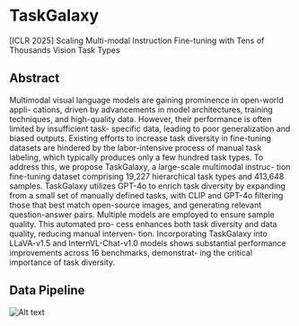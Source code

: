 # TaskGalaxy
[ICLR 2025] Scaling Multi-modal Instruction Fine-tuning with Tens of Thousands Vision Task Types

## Abstract
Multimodal visual language models are gaining prominence in open-world appli- cations, driven by advancements in model architectures, training techniques, and high-quality data. However, their performance is often limited by insufficient task- specific data, leading to poor generalization and biased outputs. Existing efforts to increase task diversity in fine-tuning datasets are hindered by the labor-intensive process of manual task labeling, which typically produces only a few hundred task types. To address this, we propose TaskGalaxy, a large-scale multimodal instruc- tion fine-tuning dataset comprising 19,227 hierarchical task types and 413,648 samples. TaskGalaxy utilizes GPT-4o to enrich task diversity by expanding from a small set of manually defined tasks, with CLIP and GPT-4o filtering those that best match open-source images, and generating relevant question-answer pairs. Multiple models are employed to ensure sample quality. This automated pro- cess enhances both task diversity and data quality, reducing manual interven- tion. Incorporating TaskGalaxy into LLaVA-v1.5 and InternVL-Chat-v1.0 models shows substantial performance improvements across 16 benchmarks, demonstrat- ing the critical importance of task diversity.

## Data Pipeline
![Alt text]()

